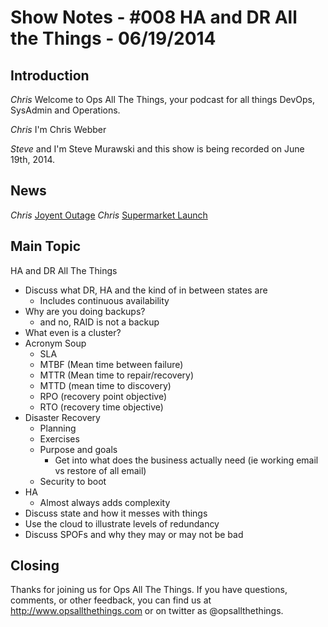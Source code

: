 Show Notes - #008 HA and DR All the Things  - 06/19/2014
===========================

Introduction
------------
*Chris* Welcome to Ops All The Things, your podcast for all things DevOps, SysAdmin and Operations.

*Chris* I'm Chris Webber

*Steve* and I'm Steve Murawski and this show is being recorded on June 19th, 2014.

News
----

*Chris* [Joyent Outage](http://www.joyent.com/blog/postmortem-for-outage-of-us-east-1-may-27-2014)
*Chris* [Supermarket Launch](https://supermarket.getchef.com)


Main Topic
----------

HA and DR All The Things

* Discuss what DR, HA and the kind of in between states are
  * Includes continuous availability
* Why are you doing backups?
  * and no, RAID is not a backup
* What even is a cluster?
* Acronym Soup
  * SLA
  * MTBF (Mean time between failure)
  * MTTR (Mean time to repair/recovery)
  * MTTD (mean time to discovery)
  * RPO (recovery point objective)
  * RTO (recovery time objective)
* Disaster Recovery
  * Planning
  * Exercises
  * Purpose and goals
    * Get into what does the business actually need (ie working email vs restore of all email)
  * Security to boot
* HA
  * Almost always adds complexity
* Discuss state and how it messes with things
* Use the cloud to illustrate levels of redundancy
* Discuss SPOFs and why they may or may not be bad


Closing
-------
Thanks for joining us for Ops All The Things.  If you have questions, comments, or other feedback, you can find us at <http://www.opsallthethings.com> or on twitter as @opsallthethings.
